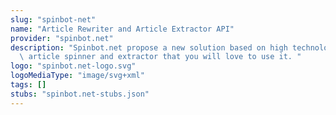 ```yaml
---
slug: "spinbot-net"
name: "Article Rewriter and Article Extractor API"
provider: "spinbot.net"
description: "Spinbot.net propose a new solution based on high technologies for faster\
  \ article spinner and extractor that you will love to use it. "
logo: "spinbot.net-logo.svg"
logoMediaType: "image/svg+xml"
tags: []
stubs: "spinbot.net-stubs.json"
---
```

